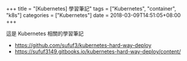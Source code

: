 +++
title = "[Kubernetes] 學習筆記"
tags = ["Kubernetes", "container", "k8s"]
categories = ["Kubernetes"]
date = 2018-03-09T14:51:05+08:00
+++

這是 Kubernetes 相關的學習筆記

- https://github.com/sufuf3/kubernetes-hard-way-deploy
- https://sufuf3149.gitbooks.io/kubernetes-hard-way-deploy/content/
